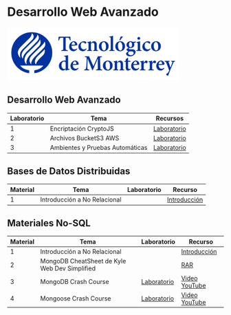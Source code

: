 # Desarrollo Web Avanzado

![Tec de Monterrey](/images/logotecmty.png)

## Desarrollo Web Avanzado
| Laboratorio | Tema        | Recursos |
| ----- | ----------- |---- |
|   1   | Encriptación CryptoJS |  [Laboratorio](/encriptacion.md) |
|   2   | Archivos BucketS3 AWS |  [Laboratorio](/archivos.md) |
|   3   | Ambientes y Pruebas Automáticas |  [Laboratorio](/environment.md) |

## Bases de Datos Distribuidas
| Material    | Tema   | Laboratorio | Recurso |
| ----------- | -------| --------   |--------  |
| 1           | Introducción a No Relacional  | |[Introducción]([/mobile/labs/1_intro_kotlin.md](https://docs.google.com/presentation/d/1BZxev_YBdFlUwLAh812q40-Tk1chma4ynZ6Sw-Uv4LQ/edit?usp=sharing))                 | 

## Materiales No-SQL
| Material    | Tema   | Laboratorio | Recurso |
| ----------- | -------| --------   |--------  |
| 1           | Introducción a No Relacional  | |[Introducción]([/mobile/labs/1_intro_kotlin.md](https://docs.google.com/presentation/d/1BZxev_YBdFlUwLAh812q40-Tk1chma4ynZ6Sw-Uv4LQ/edit?usp=sharing))                 | 
| 2           | MongoDB CheatSheet de Kyle Web Dev Simplified  | |[RAR](/mobile/mongodb/MongoDB%20Cheat%20Sheet.zip)                 | 
| 3           | MongoDB Crash Course | [Laboratorio](/mobile/mongodb/1_mongodb_crash_course.md) |[Video YouTube](https://www.youtube.com/watch?v=ofme2o29ngU) |
| 4           | Mongoose Crash Course | [Laboratorio](/mobile/mongodb/2_mongoose_crash_course.md) |[Video YouTube](https://www.youtube.com/watch?v=DZBGEVgL2eE)